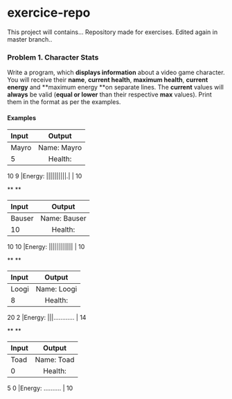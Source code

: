 # exercice-repo
This project will contains...
Repository made for exercises.
Edited again in master branch..

### Problem 1. Character Stats          

Write a program, which **displays information** about a video game character. You will receive
their **name**, **current health**, **maximum
health**, **current energy** and **maximum energy **on separate lines. The **current** values will **always** be valid (**equal or lower** than their respective **max** values). Print them in the format as per the examples.

#### Examples


**Input**|**Output**
:-----|:-----:|
Mayro|Name: Mayro|
5 | Health: ||||||.....| |
10
9 |Energy: ||||||||||.| |
10


** **

 
**Input**|**Output**
:-----|:-----:|
Bauser|Name: Bauser|
10 | Health: |||||||||||| |
10
10 |Energy: |||||||||||| |
10


** **

**Input**|**Output**
:-----|:-----:|
Loogi|Name: Loogi|
8 | Health: |||||||||............ |
20
2 |Energy: |||............ |
14


** **


**Input**|**Output**
:-----|:-----:|
Toad|Name: Toad|
0 | Health: |.....| |
5
0 |Energy: .......... |
10



